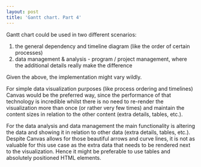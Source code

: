 ```yaml
---
layout: post
title: 'Gantt chart. Part 4'
---
```


Gantt chart could be used in two different scenarios:

1. the general dependency and timeline diagram (like the order of certain processes)
2. data management & analysis - program / project management, where the additional details really make the difference

Given the above, the implementation might vary wildly.

For simple data visualization purposes (like process ordering and timelines) Canvas would be the preferred way,
since the performance of that technology is incredible whilst there is no need to re-render the visualization
more than once (or rather very few times) and maintain the content sizes in relation to the other content
(extra details, tables, etc.).

For the data analysis and data management the main functionality is altering the data and showing it in
relation to other data (extra details, tables, etc.). Despite Canvas allows for those beautiful arrows and curve lines,
it is not as valuable for this use case as the extra data that needs to be rendered next to the visualization.
Hence it might be preferable to use tables and absolutely positioned HTML elements.
